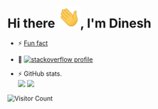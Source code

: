 # Hi there <img width="50px" src="https://raw.githubusercontent.com/dineshbhagat/dineshbhagat/master/wave.gif" />, I'm Dinesh

- ⚡ [Fun fact](https://sourcerer.io/dineshbhagat)

- 🤔 <a href="https://stackoverflow.com/users/2987755/dkb"><img src="https://img.shields.io/stackexchange/stackoverflow/r/2987755?logo=StackOverflow&color=important&label=StackOverflow" alt="stackoverflow profile" title="if you have any questions, happy 🙂 to help on ☕ related technologies"/></a>

- :zap: GitHub stats.    
  ![](https://github-readme-stats.vercel.app/api?username=dineshbhagat&count_private=false&show_icons=true&theme=radical)      [![](https://github-readme-stats.vercel.app/api/top-langs/?username=dineshbhagat&layout=compact&theme=radical)](https://github.com/dineshbhagat)   


![Visitor Count](https://profile-counter.glitch.me/{dineshbhagat}/count.svg)

<!--
**dineshbhagat/dineshbhagat** is a ✨ _special_ ✨ repository because its `README.md` (this file) appears on your GitHub profile.

Here are some ideas to get you started:

- 🔭 I’m currently working on ...
- 🌱 I’m currently learning ...
- 👯 I’m looking to collaborate on ...
- 🤔 I’m looking for help with ...
- 💬 Ask me about ...
- 📫 How to reach me: ...
- 😄 Pronouns: ...

-->
